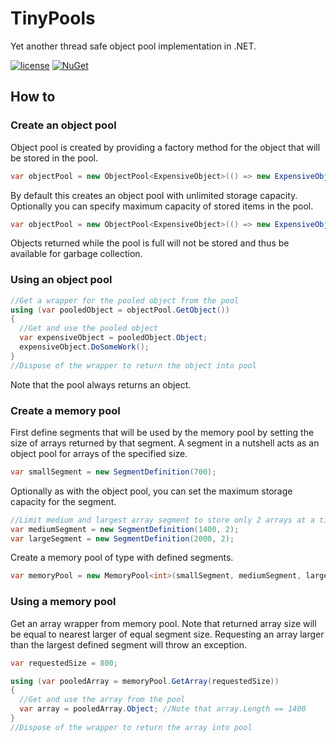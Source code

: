 # TinyPools
Yet another thread safe object pool implementation in .NET.

[![license](https://img.shields.io/github/license/RRode/TinyPools.svg?maxAge=2592000?style=plastic)](LICENSE)
[![NuGet](https://img.shields.io/nuget/v/TinyPools.svg?maxAge=2592000?style=plastic)](https://www.nuget.org/packages/TinyPools)

## How to
### Create an object pool
Object pool is created by providing a factory method for the object that will be stored in the pool.
```C#
var objectPool = new ObjectPool<ExpensiveObject>(() => new ExpensiveObject());
```
By default this creates an object pool with unlimited storage capacity. Optionally you can specify maximum capacity of stored items in the pool. 
```C#
var objectPool = new ObjectPool<ExpensiveObject>(() => new ExpensiveObject(), 3);
```
Objects returned while the pool is full will not be stored and thus be available for garbage collection.

### Using an object pool
```C#
//Get a wrapper for the pooled object from the pool
using (var pooledObject = objectPool.GetObject())
{
  //Get and use the pooled object
  var expensiveObject = pooledObject.Object;
  expensiveObject.DoSomeWork();
}
//Dispose of the wrapper to return the object into pool
```
Note that the pool always returns an object.

### Create a memory pool
First define segments that will be used by the memory pool by setting the size of arrays returned by that segment. A segment in a nutshell acts as an object pool for arrays of the specified size.
```C#
var smallSegment = new SegmentDefinition(700);
```
Optionally as with the object pool, you can set the maximum storage capacity for the segment.
```C#
//Limit medium and largest array segment to store only 2 arrays at a time
var mediumSegment = new SegmentDefinition(1400, 2);
var largeSegment = new SegmentDefinition(2000, 2);
```
Create a memory pool of type <T> with defined segments.
```C#
var memoryPool = new MemoryPool<int>(smallSegment, mediumSegment, largeSegment);
```
### Using a memory pool
Get an array wrapper from memory pool. Note that returned array size will be equal to nearest larger of equal segment size. Requesting an array larger than the largest defined segment will throw an exception.
```C#
var requestedSize = 800;

using (var pooledArray = memoryPool.GetArray(requestedSize))
{
  //Get and use the array from the pool
  var array = pooledArray.Object; //Note that array.Length == 1400
}
//Dispose of the wrapper to return the array into pool
```
